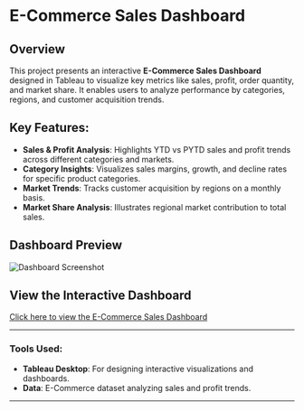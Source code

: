 
# E-Commerce Sales Dashboard


## Overview
This project presents an interactive **E-Commerce Sales Dashboard** designed in Tableau to visualize key metrics like sales, profit, order quantity, and market share. It enables users to analyze performance by categories, regions, and customer acquisition trends.

## Key Features:
- **Sales & Profit Analysis**: Highlights YTD vs PYTD sales and profit trends across different categories and markets.
- **Category Insights**: Visualizes sales margins, growth, and decline rates for specific product categories.
- **Market Trends**: Tracks customer acquisition by regions on a monthly basis.
- **Market Share Analysis**: Illustrates regional market contribution to total sales.

## Dashboard Preview
![Dashboard Screenshot](https://github.com/user-attachments/assets/ad63a891-62ed-4ea1-bcae-29fa6885a82b)

## View the Interactive Dashboard
[Click here to view the E-Commerce Sales Dashboard](https://public.tableau.com/app/profile/yagnesh.mangali/viz/E-CommerceDashboard_17357136905270/Dashboard1?publish=yes)

---

### Tools Used:
- **Tableau Desktop**: For designing interactive visualizations and dashboards.
- **Data**: E-Commerce dataset analyzing sales and profit trends.

---

